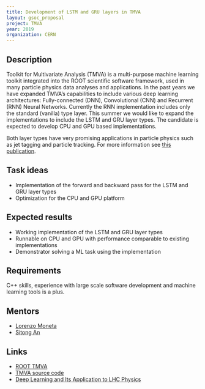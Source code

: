 ```yaml
---
title: Development of LSTM and GRU layers in TMVA
layout: gsoc_proposal
project: TMVA
year: 2019
organization: CERN
---
```


## Description

Toolkit for Multivariate Analysis (TMVA) is a multi-purpose machine learning toolkit integrated into the ROOT scientific software framework, used in many particle physics data analyses and applications. In the past years we have expanded TMVA’s capabilities to include various deep learning architectures: Fully-connected (DNN), Convolutional (CNN) and Recurrent (RNN) Neural Networks. Currently the RNN implementation includes only the standard (vanilla) type layer. This summer we would like to expand the implementations to include the LSTM and GRU layer types. The candidate is expected to develop CPU and GPU based implementations.

Both layer types have very promising applications in particle physics such as jet tagging and particle tracking. For more information see [this publication](https://doi.org/10.1146/annurev-nucl-101917-021019).

## Task ideas
* Implementation of the forward and backward pass for the LSTM and GRU layer types
* Optimization for the CPU and GPU platform

## Expected results
* Working implementation of the LSTM and GRU layer types
* Runnable on CPU and GPU with performance comparable to existing implementations
* Demonstrator solving a ML task using the implementation


## Requirements
C++ skills, experience with large scale software development and machine learning tools is a plus.

## Mentors
  * [Lorenzo Moneta](mailto:Lorenzo.Moneta@cern.ch)
  * [Sitong An](mailto:s.an@cern.ch)

## Links
  * [ROOT TMVA](http://root.cern/tmva)
  * [TMVA source code](https://github.com/root-mirror/root/tree/master/tmva)
  * [Deep Learning and Its Application to LHC Physics](https://arxiv.org/abs/1806.11484)
